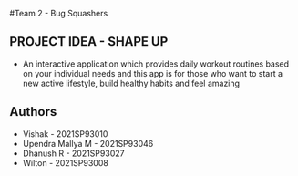 #Team 2 - Bug Squashers

## PROJECT IDEA - SHAPE UP
- An interactive application which provides daily workout routines based on your individual needs and this app is for those who want to start a new active lifestyle, build healthy habits and feel amazing 


## Authors

- Vishak             - 2021SP93010
- Upendra Mallya M   - 2021SP93046
- Dhanush R          - 2021SP93027
- Wilton             - 2021SP93008
